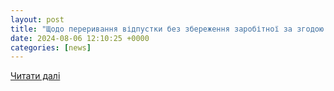 ```yaml
---
layout: post
title: "Щодо переривання відпустки без збереження заробітної за згодою сторін для надання щорічну відпустку"
date: 2024-08-06 12:10:25 +0000
categories: [news]
---
```


[Читати далі](https://kadrovik.isu.net.ua/news/581902-shchodo-pereryvannya-vidpustky-bez-zberezhennya-zarobitnoyi-za-zhodoyu-storin-dlya)

